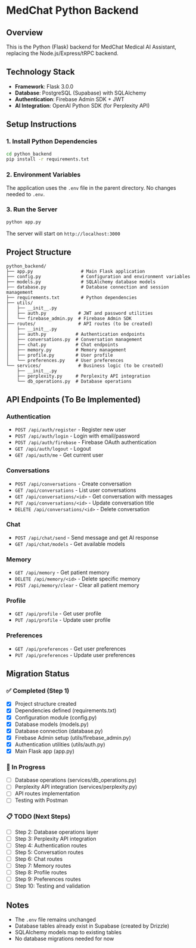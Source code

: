 # MedChat Python Backend

## Overview
This is the Python (Flask) backend for MedChat Medical AI Assistant, replacing the Node.js/Express/tRPC backend.

## Technology Stack
- **Framework**: Flask 3.0.0
- **Database**: PostgreSQL (Supabase) with SQLAlchemy
- **Authentication**: Firebase Admin SDK + JWT
- **AI Integration**: OpenAI Python SDK (for Perplexity API)

## Setup Instructions

### 1. Install Python Dependencies

```bash
cd python_backend
pip install -r requirements.txt
```

### 2. Environment Variables
The application uses the `.env` file in the parent directory. No changes needed to `.env`.

### 3. Run the Server

```bash
python app.py
```

The server will start on `http://localhost:3000`

## Project Structure

```
python_backend/
├── app.py                  # Main Flask application
├── config.py               # Configuration and environment variables
├── models.py               # SQLAlchemy database models
├── database.py             # Database connection and session management
├── requirements.txt        # Python dependencies
├── utils/
│   ├── __init__.py
│   ├── auth.py            # JWT and password utilities
│   └── firebase_admin.py  # Firebase Admin SDK
├── routes/                # API routes (to be created)
│   ├── __init__.py
│   ├── auth.py           # Authentication endpoints
│   ├── conversations.py  # Conversation management
│   ├── chat.py           # Chat endpoints
│   ├── memory.py         # Memory management
│   ├── profile.py        # User profile
│   └── preferences.py    # User preferences
└── services/              # Business logic (to be created)
    ├── __init__.py
    ├── perplexity.py     # Perplexity API integration
    └── db_operations.py  # Database operations
```

## API Endpoints (To Be Implemented)

### Authentication
- `POST /api/auth/register` - Register new user
- `POST /api/auth/login` - Login with email/password
- `POST /api/auth/firebase` - Firebase OAuth authentication
- `GET /api/auth/logout` - Logout
- `GET /api/auth/me` - Get current user

### Conversations
- `POST /api/conversations` - Create conversation
- `GET /api/conversations` - List user conversations
- `GET /api/conversations/<id>` - Get conversation with messages
- `PUT /api/conversations/<id>` - Update conversation title
- `DELETE /api/conversations/<id>` - Delete conversation

### Chat
- `POST /api/chat/send` - Send message and get AI response
- `GET /api/chat/models` - Get available models

### Memory
- `GET /api/memory` - Get patient memory
- `DELETE /api/memory/<id>` - Delete specific memory
- `POST /api/memory/clear` - Clear all patient memory

### Profile
- `GET /api/profile` - Get user profile
- `PUT /api/profile` - Update user profile

### Preferences
- `GET /api/preferences` - Get user preferences
- `PUT /api/preferences` - Update user preferences

## Migration Status

### ✅ Completed (Step 1)
- [x] Project structure created
- [x] Dependencies defined (requirements.txt)
- [x] Configuration module (config.py)
- [x] Database models (models.py)
- [x] Database connection (database.py)
- [x] Firebase Admin setup (utils/firebase_admin.py)
- [x] Authentication utilities (utils/auth.py)
- [x] Main Flask app (app.py)

### 🔄 In Progress
- [ ] Database operations (services/db_operations.py)
- [ ] Perplexity API integration (services/perplexity.py)
- [ ] API routes implementation
- [ ] Testing with Postman

### 📋 TODO (Next Steps)
- [ ] Step 2: Database operations layer
- [ ] Step 3: Perplexity API integration
- [ ] Step 4: Authentication routes
- [ ] Step 5: Conversation routes
- [ ] Step 6: Chat routes
- [ ] Step 7: Memory routes
- [ ] Step 8: Profile routes
- [ ] Step 9: Preferences routes
- [ ] Step 10: Testing and validation

## Notes
- The `.env` file remains unchanged
- Database tables already exist in Supabase (created by Drizzle)
- SQLAlchemy models map to existing tables
- No database migrations needed for now
